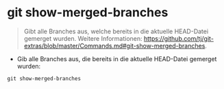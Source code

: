 # git show-merged-branches

> Gibt alle Branches aus, welche bereits in die aktuelle HEAD-Datei gemerget wurden.
> Weitere Informationen: <https://github.com/tj/git-extras/blob/master/Commands.md#git-show-merged-branches>.

- Gib alle Branches aus, die bereits in die aktuelle HEAD-Datei gemerget wurden:

`git show-merged-branches`
